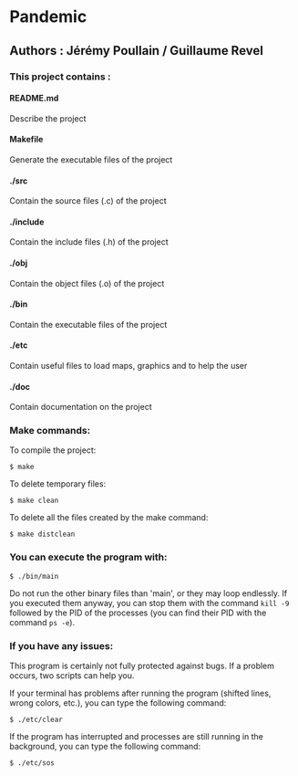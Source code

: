 # Pandemic

## Authors : Jérémy Poullain / Guillaume Revel

### This project contains :
#### README.md
Describe the project

#### Makefile
Generate the executable files of the project

#### ./src
Contain the source files (.c) of the project

#### ./include
Contain the include files (.h) of the project

#### ./obj
Contain the object files (.o) of the project

#### ./bin
Contain the executable files of the project

#### ./etc
Contain useful files to load maps, graphics and to help the user

#### ./doc
Contain documentation on the project

### Make commands:
To compile the project:
```{bash}
$ make
```

To delete temporary files:
```{bash}
$ make clean
```

To delete all the files created by the make command:
```{bash}
$ make distclean
```

### You can execute the program with:
```{bash}
$ ./bin/main
```

Do not run the other binary files than 'main', or they may loop endlessly.
If you executed them anyway, you can stop them with the command ```kill -9```
followed by the PID of the processes (you can find their PID with the command ```ps -e```).

### If you have any issues:
This program is certainly not fully protected against bugs. If a problem occurs, two scripts
can help you.

If your terminal has problems after running the program (shifted lines, wrong colors, etc.),
you can type the following command:
```{bash}
$ ./etc/clear
```

If the program has interrupted and processes are still running in the background, you can type
the following command:
```{bash}
$ ./etc/sos
```